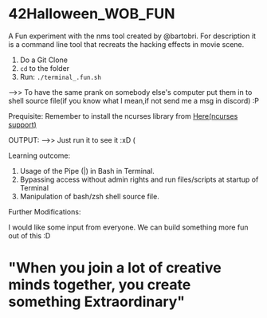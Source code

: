 # 42Halloween_WOB_FUN

A Fun experiment with the nms tool created by @bartobri. For description it is a command line tool that recreats the hacking effects in movie scene.

1. Do a Git Clone 
2.  ```cd```  to the folder
3. Run:    ``` ./terminal_.fun.sh ```

-->>  To have the same prank on somebody else's computer put them in to shell source file(if you know what I mean,if not send me a msg in discord) :P 

Prequisite: Remember to install the ncurses library from [Here(ncurses support)](https://github.com/bartobri/no-more-secrets/blob/master/NCURSES.md)

OUTPUT: -->> Just run it to see it :xD (



Learning outcome:

1. Usage of the Pipe (|) in Bash in Terminal.
2. Bypassing access without admin rights and run files/scripts at startup of Terminal
3. Manipulation of bash/zsh shell source file.

Further Modifications:

I would like some input from everyone. We can build something more fun out of this :D 

# **"When you join a lot of creative minds together, you create something Extraordinary"**


